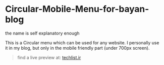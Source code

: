 # Circular-Mobile-Menu-for-bayan-blog
the name is self explanatory enough

This is a Circular menu which can be used for any website.
I personally use it in my blog, but only in the mobile friendly part (under 700px screen).

> find a live preview at:
[techlist.ir](http://techlist.ir)
